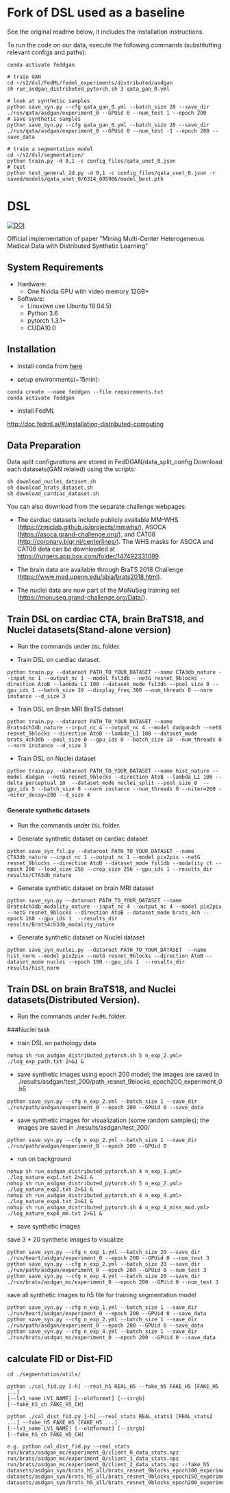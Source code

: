 # Fork of DSL used as a baseline

See the original readme below, it includes the installation instructions.

To run the code on our data, execute the following commands (substitutting relevant configs and paths):

```
conda activate feddgan

# train GAN
cd ~/s2/dsl/FedML/fedml_experiments/distributed/asdgan
sh run_asdgan_distributed_pytorch.sh 3 qata_gan_0.yml

# look at synthetic samples
python save_syn.py --cfg qata_gan_0.yml --batch_size 20 --save_dir ./run/qata/asdgan/experiment_0 --GPUid 0 --num_test 1 --epoch 200
# save synthetic samples
python save_syn.py --cfg qata_gan_0.yml --batch_size 20 --save_dir ./run/qata/asdgan/experiment_0 --GPUid 0 --num_test -1 --epoch 200 --save_data

# train a segmentation model
cd ~/s2/dsl/segmentation/
python train.py -d 0,1 -c config_files/qata_unet_0.json
# test
python test_general_2d.py -d 0,1 -c config_files/qata_unet_0.json -r saved/models/qata_unet_0/0314_095906/model_best.pth

```

# DSL
[![DOI](https://zenodo.org/badge/531561838.svg)](https://zenodo.org/badge/latestdoi/531561838)


Official implementation of paper "Mining Multi-Center Heterogeneous Medical Data with Distributed Synthetic Learning"

## System Requirements

- Hardware:
    - One Nvidia GPU with video memory 12GB+
- Software:
    - Linux(we use Ubuntu 18.04.5)
    - Python 3.6
    - pytorch 1.3.1+
    - CUDA10.0

## Installation

- install conda from [here](https://www.anaconda.com/products/individual)

- setup environments(~15min):

```
conda create --name feddgan --file requirements.txt
conda activate feddgan
```

- install FedML

http://doc.fedml.ai/#/installation-distributed-computing

## Data Preparation

Data split configurations are stored in FedDGAN/data_split_config
Download each datasets(GAN related) using the scripts: 

```
sh download_nuclei_dataset.sh
sh download_brats_dataset.sh
sh download_cardiac_dataset.sh
```

You can also download from the separate challenge webpages:

- The cardiac datasets include publicly available MM-WHS (https://zmiclab.github.io/projects/mmwhs/), ASOCA (https://asoca.grand-challenge.org/), and CAT08 (http://coronary.bigr.nl/centerlines/). The WHS masks for ASOCA and CAT08 data can be downloaded at https://rutgers.app.box.com/folder/147492331099.

- The brain data are available through BraTS 2018 Challenge  (https://www.med.upenn.edu/sbia/brats2018.html).

- The nuclei data are now part of the MoNuSeg training set (https://monuseg.grand-challenge.org/Data/).

## Train DSL on cardiac CTA, brain BraTS18, and Nuclei datasets(Stand-alone version)

- Run the commands under `DSL` folder.

- Train DSL on cardiac dataset.
```
python train.py --dataroot PATH_TO_YOUR_DATASET --name CTA3db_nature --input_nc 1 --output_nc 1 --model fsl3db --netG resnet_9blocks --direction AtoB --lambda_L1 100 --dataset_mode fsl3db --pool_size 0 --gpu_ids 1 --batch_size 10 --display_freq 300 --num_threads 0 --norm instance --d_size 3
```

- Train DSL on Brain MRI BraTS dataset
```
python train.py --dataroot PATH_TO_YOUR_DATASET --name Brats4ch3db_nature --input_nc 4 --output_nc 4 --model dadgan4ch --netG resnet_9blocks --direction AtoB --lambda_L1 100 --dataset_mode brats_4ch3db --pool_size 0 --gpu_ids 0 --batch_size 10 --num_threads 0 --norm instance --d_size 3
```

- Train DSL on Nuclei dataset
```
python train.py --dataroot PATH_TO_YOUR_DATASET --name hist_nature --model dadgan --netG resnet_9blocks --direction AtoB --lambda_L1 100 --delta_perceptual 10  --dataset_mode nuclei_split --pool_size 0  --gpu_ids 5 --batch_size 8 --norm instance --num_threads 0 --niter=200 --niter_decay=200 --d_size 4
```

#### Generate synthetic datasets

- Run the commands under `DSL` folder.

- Generate synthetic dataset on cardiac dataset

```
python save_syn_fsl.py --dataroot PATH_TO_YOUR_DATASET --name CTA3db_nature --input_nc 1 --output_nc 1 --model pix2pix --netG resnet_9blocks --direction AtoB --dataset_mode fsl1db --modality ct --epoch 200 --load_size 256 --crop_size 256 --gpu_ids 1 --results_dir results/CTA3db_nature
```

- Generate synthetic dataset on brain MRI dataset

```
python save_syn.py --dataroot PATH_TO_YOUR_DATASET --name Brats4ch3db_modality_nature --input_nc 4 --output_nc 4 --model pix2pix --netG resnet_9blocks --direction AtoB --dataset_mode brats_4ch --epoch 160 --gpu_ids 1  --results_dir results/Brats4ch3db_modality_nature
```

- Generate synthetic dataset on Nuclei dataset

```
python save_syn_nuclei.py --dataroot PATH_TO_YOUR_DATASET  --name hist_norm --model pix2pix --netG resnet_9blocks --direction AtoB --dataset_mode nuclei --epoch 190 --gpu_ids 1  --results_dir results/hist_norm
```


## Train DSL on brain BraTS18, and Nuclei datasets(Distributed Version).

- Run the commands under `FedML` folder.

###Nuclei task

- train DSL on pathology data
```
nohup sh run_asdgan_distributed_pytorch.sh 5 n_exp_2.yml> ./log_exp_path.txt 2>&1 &
```
- save synthetic images using epoch 200 model; the images are saved in ./results/asdgan/test_200/path_resnet_9blocks_epoch200_experiment_0.h5
```
python save_syn.py --cfg n_exp_2.yml --batch_size 1 --save_dir ./run/path/asdgan/experiment_0 --epoch 200 --GPUid 0 --save_data
```

- save synthetic images for visualization (some random samples); the images are saved in ./results/asdgan/test_200/
```
python save_syn.py --cfg n_exp_2.yml --batch_size 1 --save_dir ./run/path/asdgan/experiment_0 --epoch 200 --GPUid 0
```


- run on background

```
nohup sh run_asdgan_distributed_pytorch.sh 4 n_exp_1.yml> ./log_nature_exp1.txt 2>&1 &
nohup sh run_asdgan_distributed_pytorch.sh 5 n_exp_2.yml> ./log_nature_exp2.txt 2>&1 &
nohup sh run_asdgan_distributed_pytorch.sh 4 n_exp_4.yml> ./log_nature_exp4.txt 2>&1 &
nohup sh run_asdgan_distributed_pytorch.sh 4 n_exp_4_miss_mod.yml> ./log_nature_exp4_mm.txt 2>&1 &
```

- save synthetic images

save 3 * 20 synthetic images to visualize

```
python save_syn.py --cfg n_exp_1.yml --batch_size 20 --save_dir ./run/heart/asdgan/experiment_0 --epoch 200 --GPUid 0 --num_test 3
python save_syn.py --cfg n_exp_2.yml --batch_size 20 --save_dir ./run/path/asdgan/experiment_0 --epoch 200 --GPUid 0 --num_test 3
python save_syn.py --cfg n_exp_4.yml --batch_size 20 --save_dir ./run/brats/asdgan_mc/experiment_0 --epoch 200 --GPUid 0 --num_test 3
```


save all synthetic images to h5 file for training segmentation model
```
python save_syn.py --cfg n_exp_1.yml --batch_size 1 --save_dir ./run/heart/asdgan/experiment_0 --epoch 200 --GPUid 0 --save_data
python save_syn.py --cfg n_exp_2.yml --batch_size 1 --save_dir ./run/path/asdgan/experiment_0 --epoch 200 --GPUid 0 --save_data
python save_syn.py --cfg n_exp_4.yml --batch_size 1 --save_dir ./run/brats/asdgan_mc/experiment_0 --epoch 200 --GPUid 0 --save_data
```

## calculate FID or Dist-FID

```
cd ./segmentation/utils/

python ./cal_fid.py [-h] --real_h5 REAL_H5 --fake_h5 FAKE_H5 [FAKE_H5 ...]
[--lv1_name LV1_NAME] [--oldformat] [--isrgb]
[--fake_h5_ch FAKE_H5_CH]

python ./cal_dist_fid.py [-h] --real_stats REAL_stats1 [REAL_stats2 ...] --fake_h5 FAKE_H5 [FAKE_H5 ...]
[--lv1_name LV1_NAME] [--oldformat] [--isrgb]
[--fake_h5_ch FAKE_H5_CH]

e.g. python cal_dist_fid.py --real_stats run/brats/asdgan_mc/experiment_0/client_0_data_stats.npz run/brats/asdgan_mc/experiment_0/client_1_data_stats.npz run/brats/asdgan_mc/experiment_0/client_2_data_stats.npz --fake_h5 datasets/asdgan_syn/brats_h5_all/brats_resnet_9blocks_epoch100_experiment_0.h5 datasets/asdgan_syn/brats_h5_all/brats_resnet_9blocks_epoch150_experiment_0.h5 datasets/asdgan_syn/brats_h5_all/brats_resnet_9blocks_epoch200_experiment_0.h5
```

